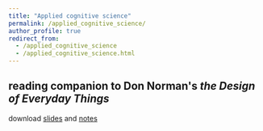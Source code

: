 ```yaml
---
title: "Applied cognitive science"
permalink: /applied_cognitive_science/
author_profile: true
redirect_from:
  - /applied_cognitive_science
  - /applied_cognitive_science.html
---
```


## reading companion to Don Norman's _the Design of Everyday Things_
download [slides](https://akaszowska.github.io/files/DesignOfEverydayThings_companion.pdf) and [notes](https://akaszowska.github.io/files/DesignOfEverydayThings_companion_notes.pdf)

